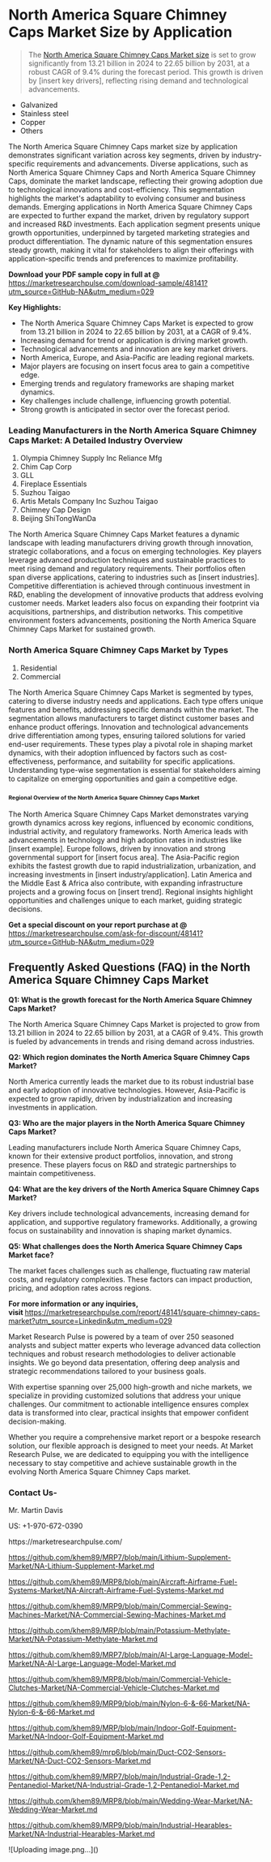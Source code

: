 <h1>North America Square Chimney Caps Market&nbsp;Size by Application</h1><blockquote><p>The <a href="https://marketresearchpulse.com/download-sample/48141?utm_source=GitHub-NA&amp;utm_medium=029">North America Square Chimney Caps Market size</a> is set to grow significantly from 13.21 billion in 2024 to 22.65 billion by 2031, at a robust CAGR of 9.4% during the forecast period. This growth is driven by [insert key drivers], reflecting rising demand and technological advancements.</p></blockquote><ul><li>Galvanized<li> Stainless steel<li> Copper<li> Others</li></ul><p>The North America Square Chimney Caps market size by application demonstrates significant variation across key segments, driven by industry-specific requirements and advancements. Diverse applications, such as North America Square Chimney Caps and North America Square Chimney Caps, dominate the market landscape, reflecting their growing adoption due to technological innovations and cost-efficiency. This segmentation highlights the market's adaptability to evolving consumer and business demands. Emerging applications in North America Square Chimney Caps are expected to further expand the market, driven by regulatory support and increased R&D investments. Each application segment presents unique growth opportunities, underpinned by targeted marketing strategies and product differentiation. The dynamic nature of this segmentation ensures steady growth, making it vital for stakeholders to align their offerings with application-specific trends and preferences to maximize profitability.</p><p><strong>Download your PDF sample copy in full at @ </strong><a href="https://marketresearchpulse.com/download-sample/48141?utm_source=GitHub-NA&amp;utm_medium=029">https://marketresearchpulse.com/download-sample/48141?utm_source=GitHub-NA&amp;utm_medium=029</a></p><p><strong>Key Highlights: </strong></p><ul><li>The North America Square Chimney Caps Market is expected to grow from 13.21 billion in 2024 to 22.65 billion by 2031, at a CAGR of 9.4%.</li><li>Increasing demand for trend or application is driving market growth.</li><li>Technological advancements and innovation are key market drivers.</li><li>North America, Europe, and Asia-Pacific are leading regional markets.</li><li>Major players are focusing on insert focus area to gain a competitive edge.</li><li>Emerging trends and regulatory frameworks are shaping market dynamics.</li><li>Key challenges include challenge, influencing growth potential.</li><li>Strong growth is anticipated in sector over the forecast period.</li></ul><h3>Leading Manufacturers in the North America Square Chimney Caps Market: A Detailed Industry Overview</h3><ol><li>Olympia Chimney Supply Inc Reliance Mfg</li><li>Chim Cap Corp</li><li>GLL</li><li>Fireplace Essentials</li><li>Suzhou Taigao</li><li>Artis Metals Company Inc Suzhou Taigao</li><li>Chimney Cap Design</li><li>Beijing ShiTongWanDa</li></ol><div class="flex max-w-full flex-col flex-grow"><div class="min-h-8 text-message flex w-full flex-col items-end gap-2 whitespace-normal break-words [.text-message+&amp;]:mt-5" dir="auto" data-message-author-role="assistant" data-message-id="fd8432e4-4910-450d-b182-61b7bfb0a01f" data-message-model-slug="gpt-4o"><div class="flex w-full flex-col gap-1 empty:hidden first:pt-[3px]"><div class="markdown prose w-full break-words dark:prose-invert light"><p>The North America Square Chimney Caps Market features a dynamic landscape with leading manufacturers driving growth through innovation, strategic collaborations, and a focus on emerging technologies. Key players leverage advanced production techniques and sustainable practices to meet rising demand and regulatory requirements. Their portfolios often span diverse applications, catering to industries such as [insert industries]. Competitive differentiation is achieved through continuous investment in R&amp;D, enabling the development of innovative products that address evolving customer needs. Market leaders also focus on expanding their footprint via acquisitions, partnerships, and distribution networks. This competitive environment fosters advancements, positioning the North America Square Chimney Caps Market for sustained growth.</p></div></div></div></div><h3>North America Square Chimney Caps Market by Types</h3><ol><li>Residential<li> Commercial</li></ol><div class="flex max-w-full flex-col flex-grow"><div class="min-h-8 text-message flex w-full flex-col items-end gap-2 whitespace-normal break-words [.text-message+&amp;]:mt-5" dir="auto" data-message-author-role="assistant" data-message-id="084470be-0bb7-4664-bddf-5156b4f41249" data-message-model-slug="gpt-4o-mini"><div class="flex w-full flex-col gap-1 empty:hidden first:pt-[3px]"><div class="markdown prose w-full break-words dark:prose-invert light"><p>The North America Square Chimney Caps Market is segmented by types, catering to diverse industry needs and applications. Each type offers unique features and benefits, addressing specific demands within the market. The segmentation allows manufacturers to target distinct customer bases and enhance product offerings. Innovation and technological advancements drive differentiation among types, ensuring tailored solutions for varied end-user requirements. These types play a pivotal role in shaping market dynamics, with their adoption influenced by factors such as cost-effectiveness, performance, and suitability for specific applications. Understanding type-wise segmentation is essential for stakeholders aiming to capitalize on emerging opportunities and gain a competitive edge.</p></div></div></div></div><h3><span style="font-size: 11px;">Regional Overview of the North America Square Chimney Caps Market</span></h3><div class="flex max-w-full flex-col flex-grow"><div class="min-h-8 text-message flex w-full flex-col items-end gap-2 whitespace-normal break-words [.text-message+&amp;]:mt-5" dir="auto" data-message-author-role="assistant" data-message-id="e9038762-ce64-4e30-91c9-9bd413514231" data-message-model-slug="gpt-4o-mini"><div class="flex w-full flex-col gap-1 empty:hidden first:pt-[3px]"><div class="markdown prose w-full break-words dark:prose-invert light"><p>The North America Square Chimney Caps Market demonstrates varying growth dynamics across key regions, influenced by economic conditions, industrial activity, and regulatory frameworks. North America leads with advancements in technology and high adoption rates in industries like [insert example]. Europe follows, driven by innovation and strong governmental support for [insert focus area]. The Asia-Pacific region exhibits the fastest growth due to rapid industrialization, urbanization, and increasing investments in [insert industry/application]. Latin America and the Middle East &amp; Africa also contribute, with expanding infrastructure projects and a growing focus on [insert trend]. Regional insights highlight opportunities and challenges unique to each market, guiding strategic decisions.</p></div></div></div></div><p><strong>Get a special discount on your report purchase at @ </strong><a href="https://marketresearchpulse.com/ask-for-discount/48141?utm_source=GitHub-NA&amp;utm_medium=029">https://marketresearchpulse.com/ask-for-discount/48141?utm_source=GitHub-NA&amp;utm_medium=029</a></p><h2>Frequently Asked Questions (FAQ) in the North America Square Chimney Caps Market</h2><p><strong>Q1: What is the growth forecast for the North America Square Chimney Caps Market?</strong></p><p>The North America Square Chimney Caps Market is projected to grow from 13.21 billion in 2024 to 22.65 billion by 2031, at a CAGR of 9.4%. This growth is fueled by advancements in trends and rising demand across industries.</p><p><strong>Q2: Which region dominates the North America Square Chimney Caps Market?</strong></p><p>North America currently leads the market due to its robust industrial base and early adoption of innovative technologies. However, Asia-Pacific is expected to grow rapidly, driven by industrialization and increasing investments in application.</p><p><strong>Q3: Who are the major players in the North America Square Chimney Caps Market?</strong></p><p>Leading manufacturers include North America Square Chimney Caps, known for their extensive product portfolios, innovation, and strong presence. These players focus on R&amp;D and strategic partnerships to maintain competitiveness.</p><p><strong>Q4: What are the key drivers of the North America Square Chimney Caps Market?</strong></p><p>Key drivers include technological advancements, increasing demand for application, and supportive regulatory frameworks. Additionally, a growing focus on sustainability and innovation is shaping market dynamics.</p><p><strong>Q5: What challenges does the North America Square Chimney Caps Market face?</strong></p><p>The market faces challenges such as challenge, fluctuating raw material costs, and regulatory complexities. These factors can impact production, pricing, and adoption rates across regions.</p><p><strong>For more information or any inquiries, visit&nbsp;</strong><a href="https://marketresearchpulse.com/report/48141/square-chimney-caps-market?utm_source=Linkedin&utm_medium=029">https://marketresearchpulse.com/report/48141/square-chimney-caps-market?utm_source=Linkedin&utm_medium=029</a></p><p>Market Research Pulse is powered by a team of over 250 seasoned analysts and subject matter experts who leverage advanced data collection techniques and robust research methodologies to deliver actionable insights. We go beyond data presentation, offering deep analysis and strategic recommendations tailored to your business goals.</p><p>With expertise spanning over 25,000 high-growth and niche markets, we specialize in providing customized solutions that address your unique challenges. Our commitment to actionable intelligence ensures complex data is transformed into clear, practical insights that empower confident decision-making.</p><p>Whether you require a comprehensive market report or a bespoke research solution, our flexible approach is designed to meet your needs. At Market Research Pulse, we are dedicated to equipping you with the intelligence necessary to stay competitive and achieve sustainable growth in the evolving North America Square Chimney Caps market.</p><h3><strong>Contact Us-</strong></h3><p>Mr. Martin Davis</p><p>US: +1-970-672-0390</p><p>https://marketresearchpulse.com/</p><p><a href="https://github.com/khem89/MRP7/blob/main/Lithium-Supplement-Market/NA-Lithium-Supplement-Market.md">https://github.com/khem89/MRP7/blob/main/Lithium-Supplement-Market/NA-Lithium-Supplement-Market.md</a></p><p><a href="https://github.com/khem89/MRP8/blob/main/Aircraft-Airframe-Fuel-Systems-Market/NA-Aircraft-Airframe-Fuel-Systems-Market.md">https://github.com/khem89/MRP8/blob/main/Aircraft-Airframe-Fuel-Systems-Market/NA-Aircraft-Airframe-Fuel-Systems-Market.md</a></p><p><a href="https://github.com/khem89/MRP9/blob/main/Commercial-Sewing-Machines-Market/NA-Commercial-Sewing-Machines-Market.md">https://github.com/khem89/MRP9/blob/main/Commercial-Sewing-Machines-Market/NA-Commercial-Sewing-Machines-Market.md</a></p><p><a href="https://github.com/khem89/MRP/blob/main/Potassium-Methylate-Market/NA-Potassium-Methylate-Market.md">https://github.com/khem89/MRP/blob/main/Potassium-Methylate-Market/NA-Potassium-Methylate-Market.md</a></p><p><a href="https://github.com/khem89/MRP7/blob/main/AI-Large-Language-Model-Market/NA-AI-Large-Language-Model-Market.md">https://github.com/khem89/MRP7/blob/main/AI-Large-Language-Model-Market/NA-AI-Large-Language-Model-Market.md</a></p><p><a href="https://github.com/khem89/MRP8/blob/main/Commercial-Vehicle-Clutches-Market/NA-Commercial-Vehicle-Clutches-Market.md">https://github.com/khem89/MRP8/blob/main/Commercial-Vehicle-Clutches-Market/NA-Commercial-Vehicle-Clutches-Market.md</a></p><p><a href="https://github.com/khem89/MRP9/blob/main/Nylon-6-&-66-Market/NA-Nylon-6-&-66-Market.md">https://github.com/khem89/MRP9/blob/main/Nylon-6-&-66-Market/NA-Nylon-6-&-66-Market.md</a></p><p><a href="https://github.com/khem89/MRP/blob/main/Indoor-Golf-Equipment-Market/NA-Indoor-Golf-Equipment-Market.md">https://github.com/khem89/MRP/blob/main/Indoor-Golf-Equipment-Market/NA-Indoor-Golf-Equipment-Market.md</a></p><p><a href="https://github.com/khem89/mrp6/blob/main/Duct-CO2-Sensors-Market/NA-Duct-CO2-Sensors-Market.md">https://github.com/khem89/mrp6/blob/main/Duct-CO2-Sensors-Market/NA-Duct-CO2-Sensors-Market.md</a></p><p><a href="https://github.com/khem89/MRP7/blob/main/Industrial-Grade-1,2-Pentanediol-Market/NA-Industrial-Grade-1,2-Pentanediol-Market.md">https://github.com/khem89/MRP7/blob/main/Industrial-Grade-1,2-Pentanediol-Market/NA-Industrial-Grade-1,2-Pentanediol-Market.md</a></p><p><a href="https://github.com/khem89/MRP8/blob/main/Wedding-Wear-Market/NA-Wedding-Wear-Market.md">https://github.com/khem89/MRP8/blob/main/Wedding-Wear-Market/NA-Wedding-Wear-Market.md</a></p><p><a href="https://github.com/khem89/MRP9/blob/main/Industrial-Hearables-Market/NA-Industrial-Hearables-Market.md">https://github.com/khem89/MRP9/blob/main/Industrial-Hearables-Market/NA-Industrial-Hearables-Market.md</a></p>
![Uploading image.png…]()
